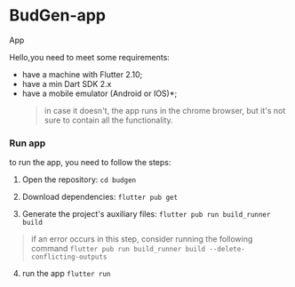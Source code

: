 # BudGen-app



App 

Hello,you need to meet some requirements:
- have a machine with Flutter 2.10;
- have a min Dart SDK 2.x
- have a mobile emulator (Android or IOS)*;
   > in case it doesn't, the app runs in the chrome browser, but it's not sure to contain all the functionality. 

### Run app

to run the app, you need to follow the steps:

1. Open the repository: 
```cd budgen```

2. Download dependencies:
``` flutter pub get ```

3. Generate the project's auxiliary files:
``` flutter pub run build_runner build ```

> if an error occurs in this step, consider running the following command ```flutter pub run build_runner build --delete-conflicting-outputs```

4. run the app
```flutter run ```



